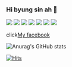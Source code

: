 ### Hi byung sin ah 👋
<a href="https://www.python.org/" target="_blank"><img src="https://img.shields.io/badge/Python-3776AB?style=flat-square&logo=Python&logoColor=white"></a>
<a href="https://www.kia.com/kr/main.html" target="_blank"><img src="https://img.shields.io/badge/KIA-05141f?style=flat-square&logo=Kia&logoColor=white"/></a>
<a href="https://pypi.org/project/numpy/" target="_blank"><img src="https://img.shields.io/badge/NumPy-013243?style=flat-square&logo=NumPy&logoColor=white"/></a>
<a href="https://www.oracle.com/kr/index.html" target="_blank"><img src="https://img.shields.io/badge/Java-007396?style=flat-square&logo=Java&logoColor=white"/></a>
<a href="https://replit.com/" target="_blank"><img src="https://img.shields.io/badge/C-A8B9CC?style=flat-square&logo=C&logoColor=white"/></a>
<a href="https://replit.com/" target="_blank"><img src="https://img.shields.io/badge/JavaSclipt-F7DF1E?style=flat-square&logo=JavaScript&logoColor=white"/></a>
<a href="https://www.tensorflow.org/?hl=ko" target="_blank"><img src="https://img.shields.io/badge/TensorFlow-FF6F00?style=flat-square&logo=TensorFlow&logoColor=white"/></a>
<!--
**donghyun3996/donghyun3996** is a ✨ _special_ ✨ repository because its `README.md` (this file) appears on your GitHub profile.

Here are some ideas to get you started:

- 🔭 I’m currently working on ...
- 🌱 I’m currently learning ...
- 👯 I’m looking to collaborate on ...
- 🤔 I’m looking for help with ...
- 💬 Ask me about ...
- 📫 How to reach me: ...
- 😄 Pronouns: ...
- ⚡ Fun fact: ...
-->
click[My facebook](https://www.facebook.com/profile.php?id=100013166016266)


![Anurag's GitHub stats](https://github-readme-stats.vercel.app/api?username=donghyun3996&theme=vue&show_icons=ture)
<!--
[![Top Langs](https://github-readme-stats.vercel.app/api/top-langs/?username=chanwoo00106&hide_langs_below=0.5)](https://github.com/donghyun3996)
-->
[![Hits](https://hits.seeyoufarm.com/api/count/incr/badge.svg?url=https%3A%2F%2Fgithub.com%2Fchanwoo00106%2Fhit-counter&count_bg=%23CD84F1&title_bg=%23F9CA24&icon=stackoverflow.svg&icon_color=%23FFFFFF&title=Teemo!&edge_flat=false)](https://hits.seeyoufarm.com)
